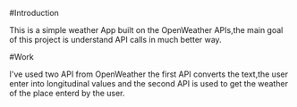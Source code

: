 #Introduction

This is a simple weather App built on the OpenWeather APIs,the main goal of this project is understand API calls in much better way.

#Work

I've used two API from OpenWeather the first API converts the text,the user enter into longitudinal values and the
second API is used to get the weather of the place enterd by the user.